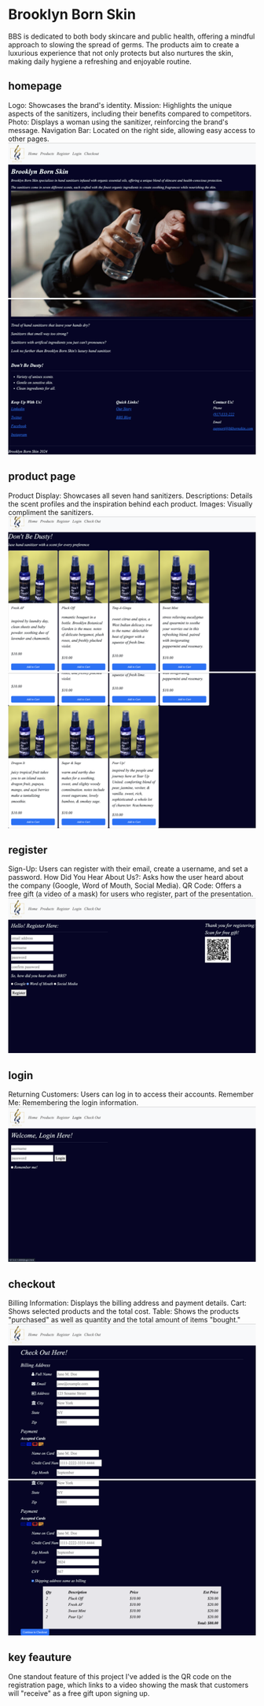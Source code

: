 # Brooklyn Born Skin
BBS is dedicated to both body skincare and public health, offering a mindful approach to slowing the spread of germs. The products aim to create a luxurious experience that not only protects but also nurtures the skin, making daily hygiene a refreshing and enjoyable routine. 
## homepage
Logo: Showcases the brand's identity. Mission: Highlights the unique aspects of the sanitizers, including their benefits compared to competitors. Photo: Displays a woman using the sanitizer, reinforcing the brand's message. Navigation Bar: Located on the right side, allowing easy access to other pages.
![home](images/homepage.png)
![home](images/homepage2.png)
## product page 
Product Display: Showcases all seven hand sanitizers. Descriptions: Details the scent profiles and the inspiration behind each product. Images: Visually compliment the sanitizers.
![home](images/productpage.png)
![home](images/productpage2.png)
## register 
Sign-Up: Users can register with their email, create a username, and set a password. How Did You Hear About Us?: Asks how the user heard about the company (Google, Word of Mouth, Social Media). QR Code: Offers a free gift (a video of a mask) for users who register, part of the presentation.
![home](images/register.png)
## login 
Returning Customers: Users can log in to access their accounts. Remember Me: Remembering the login information.
![home](images/login.png)
## checkout 
Billing Information: Displays the billing address and payment details. Cart: Shows selected products and the total cost. Table: Shows the products "purchased" as well as quantity and the total amount of items "bought."
![home](images/checkout.png)
![home](images/checkout2.png)
## key feauture
One standout feature of this project I've added is the QR code on the registration page, which links to a video showing the mask that customers will "receive" as a free gift upon signing up.



